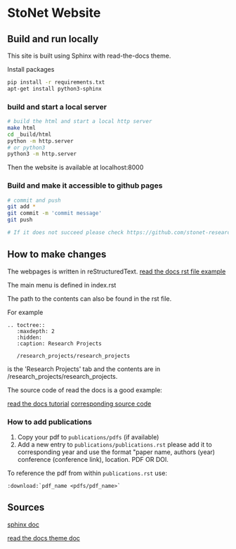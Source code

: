 # StoNet Website

## Build and run locally

This site is built using Sphinx with read-the-docs theme.

Install packages

```bash
pip install -r requirements.txt
apt-get install python3-sphinx
```

### build and start a local server

```bash
# build the html and start a local http server
make html
cd _build/html
python -m http.server
# or python3
python3 -m http.server
```

Then the website is available at localhost:8000

### Build and make it accessible to github pages

```bash
# commit and push
git add *
git commit -m 'commit message'
git push

# If it does not succeed please check https://github.com/stonet-research/stonet-research.github.io/actions or the `Deployments` branch.
```

## How to make changes

The webpages is written in reStructuredText.
[read the docs rst file example](https://draft-edx-style-guide.readthedocs.io/en/latest/ExampleRSTFile.html)

The main menu is defined in index.rst

The path to the contents can also be found in the rst file.

For example

```
.. toctree::
   :maxdepth: 2
   :hidden:
   :caption: Research Projects

   /research_projects/research_projects

```

is the 'Research Projects' tab and the contents are in /research_projects/research_projects.

The source code of read the docs is a good example:

[read the docs tutorial](https://docs.readthedocs.io/en/stable/tutorial/)
[corresponding source code](https://github.com/readthedocs/readthedocs.org/blob/c5ce36eefa5c54eeb66497a01c7e091afd56bb76/docs/user/tutorial/index.rst)

### How to add publications

1. Copy your pdf to `publications/pdfs` (if available)
2. Add a new entry to `publications/publications.rst` please add it to corresponding year and use the format "paper name, authors (year) conference (conference link), location. PDF OR DOI.  

To reference the pdf from within `publications.rst` use:
```
:download:`pdf_name <pdfs/pdf_name>`
``` 

## Sources

[sphinx doc](https://www.sphinx-doc.org/en/master/index.html)

[read the docs theme doc](https://sphinx-rtd-theme.readthedocs.io/en/stable/installing.html)
